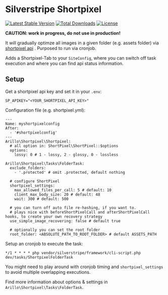 # Silverstripe Shortpixel

[![Latest Stable Version](https://poser.pugx.org/arillo/silverstripe-shortpixel/v/stable)](https://packagist.org/packages/arillo/silverstripe-shortpixel)
[![Total Downloads](https://poser.pugx.org/arillo/silverstripe-shortpixel/downloads)](https://packagist.org/packages/arillo/silverstripe-shortpixel)
[![License](https://poser.pugx.org/arillo/silverstripe-shortpixel/license)](https://packagist.org/packages/arillo/silverstripe-shortpixel)

**CAUTION: work in progress, do not use in production!**

It will gradually optimze all images in a given folder (e.g. assets folder) via [shortpixel api](https://shortpixel.com) .
Purposed to run via cronjob.

Adds a Shortpixel-Tab to your `SiteConfig`, where you can switch off task execution and where you can find api status information.

## Setup

Get a shortpixel api key and set it in your `.env`:

```
SP_APIKEY="<YOUR_SHORTPIXEL_API_KEY>"
```

Configuration file (e.g. shortpixel.yml):

```
---
Name: myshortpixelconfig
After:
  - '#shortpixelconfig'
---
Arillo\Shortpixel\Shortpixel:
  # all option in: ShortPixel\ShortPixel::$options
  options:
    lossy: 0 # 1 - lossy, 2 - glossy, 0 - lossless

Arillo\Shortpixel\Tasks\FolderTask:
  exclude_folders:
    - '.protected' # omit .protected, default nothing

  # configure ShortPixel
  shortpixel_settings:
    max_allowed_files_per_call: 5 # default: 10
    client_max_body_size: 20 # default: 48
    wait: 300 # default: 500

  # you can turn off auto file re-hashing, if you want to.
  # plays nice with beforeShortPixelCall and afterShortPixelCall hooks, to create your own recovery strategy
  use_simple_image_recovering: false # default true

  # optionally you can set the root folder
  root_folder: <ABSOLUTE_PATH_TO_ROOT_FOLDER> # default ASSETS_PATH

```

Setup an cronjob to execute the task:

```
*/1 * * * * php vendor/silverstripe/framework/cli-script.php dev/tasks/ShortpixelFolderTask
```

You might need to play around with cronjob timing and `shortpixel_settings` to avoid multiple overlapping executions.

Find more information about options & settings in `Arillo\Shortpixel\Tasks\FolderTask`.
